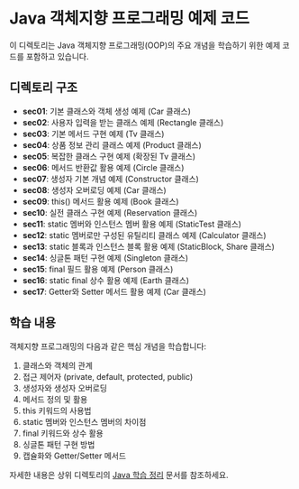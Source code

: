 # Java 객체지향 프로그래밍 예제 코드

이 디렉토리는 Java 객체지향 프로그래밍(OOP)의 주요 개념을 학습하기 위한 예제 코드를 포함하고 있습니다.

## 디렉토리 구조

- **sec01**: 기본 클래스와 객체 생성 예제 (Car 클래스)
- **sec02**: 사용자 입력을 받는 클래스 예제 (Rectangle 클래스)
- **sec03**: 기본 메서드 구현 예제 (Tv 클래스)
- **sec04**: 상품 정보 관리 클래스 예제 (Product 클래스)
- **sec05**: 복잡한 클래스 구현 예제 (확장된 Tv 클래스)
- **sec06**: 메서드 반환값 활용 예제 (Circle 클래스)
- **sec07**: 생성자 기본 개념 예제 (Constructor 클래스)
- **sec08**: 생성자 오버로딩 예제 (Car 클래스)
- **sec09**: this() 메서드 활용 예제 (Book 클래스)
- **sec10**: 실전 클래스 구현 예제 (Reservation 클래스)
- **sec11**: static 멤버와 인스턴스 멤버 활용 예제 (StaticTest 클래스)
- **sec12**: static 멤버로만 구성된 유틸리티 클래스 예제 (Calculator 클래스)
- **sec13**: static 블록과 인스턴스 블록 활용 예제 (StaticBlock, Share 클래스)
- **sec14**: 싱글톤 패턴 구현 예제 (Singleton 클래스)
- **sec15**: final 필드 활용 예제 (Person 클래스)
- **sec16**: static final 상수 활용 예제 (Earth 클래스)
- **sec17**: Getter와 Setter 메서드 활용 예제 (Car 클래스)

## 학습 내용

객체지향 프로그래밍의 다음과 같은 핵심 개념을 학습합니다:

1. 클래스와 객체의 관계
2. 접근 제어자 (private, default, protected, public)
3. 생성자와 생성자 오버로딩
4. 메서드 정의 및 활용
5. this 키워드의 사용법
6. static 멤버와 인스턴스 멤버의 차이점
7. final 키워드와 상수 활용
8. 싱글톤 패턴 구현 방법
9. 캡슐화와 Getter/Setter 메서드

자세한 내용은 상위 디렉토리의 [Java 학습 정리](../README.md) 문서를 참조하세요.
